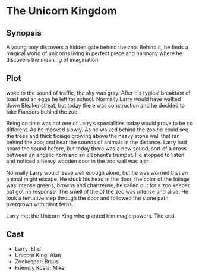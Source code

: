 # The Unicorn Kingdom

## Synopsis

A young boiy discovers a hidden gate behind the zoo.
Behind it, he finds a magical world of unicorns living in perfect piece and harmony where he discovers the meaning of imagination.

## Plot

 woke to the sound of traffic, the sky was gray.
After his typical breakfast of toast and an egge he left for school.
Normally Larry would have walked down Bleaker streat, but today there was construction and he decided to take Flanders behind the zoo.

Being on time was not one of Larry’s specialities today would prove to be no different.
As he mooved slowly.
As he walked behind the zoo he could see the trees and thick floiage growing above the heavy stone wall that ran behind the zoo; and hear the sounds of animals in the distance.
Larry had heard the sound before, but today there was a new sound, sort of a cross between an angelic horn and an elephant’s trumpet.
He stopped to listen and noticed a heavy wooden door in the zoo wall was ajar.

Normally Larry would leave well enough alone, but he was worried that an animal might escape.
He stuck his head in the door, the color of the foliage was intense greens, browns and chartreuse, he called out for a zoo keeper but got no response.
The smell of the of the zoo was intense and alive.
He took a tentative step through the door and followed the stone path overgrown with giant ferns.

Larry met the Unicorn King who granted him magic powers.
The end.

## Cast

* Larry: Eliel
* Unicorn King: Alan
* Zookeeper: Braus
* Friendly Koala: Mike
